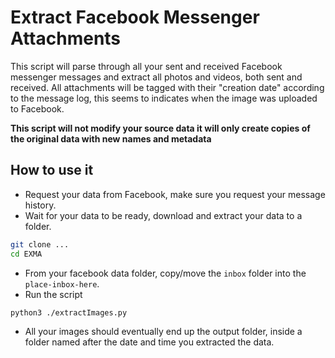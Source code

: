 # Extract Facebook Messenger Attachments

This script will parse through all your sent and received Facebook messenger messages and extract all photos and videos, both sent and received.
All attachments will be tagged with their "creation date" according to the message log, this seems to indicates when the image was uploaded to Facebook.

**This script will not modify your source data it will only create copies of the original data with new names and metadata**

## How to use it

- Request your data from Facebook, make sure you request your message history.
- Wait for your data to be ready, download and extract your data to a folder.

```bash
git clone ...
cd EXMA
```
- From your facebook data folder, copy/move the `inbox` folder into the `place-inbox-here`.
- Run the script
```bash
python3 ./extractImages.py
```
- All your images should eventually end up the output folder, inside a folder named after the date and time you extracted the data.